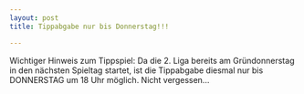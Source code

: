 ```yaml
---
layout: post
title: Tippabgabe nur bis Donnerstag!!!

---
```


Wichtiger Hinweis zum Tippspiel: Da die 2. Liga bereits am Gründonnerstag in den nächsten Spieltag startet, ist die Tippabgabe diesmal nur bis DONNERSTAG um 18 Uhr möglich. Nicht vergessen...


